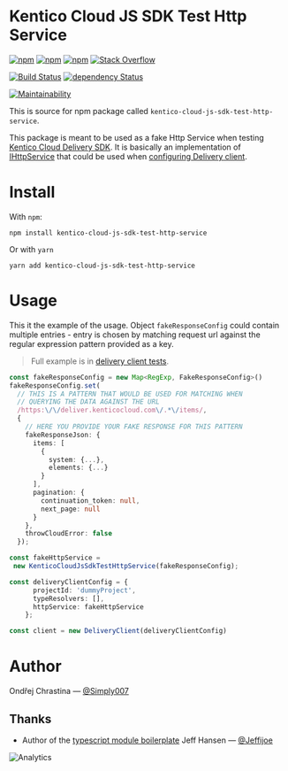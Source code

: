 # Kentico Cloud JS SDK Test Http Service

[![npm](https://img.shields.io/npm/v/kentico-cloud-js-sdk-test-http-service.svg?maxAge=1000)](https://www.npmjs.com/package/kentico-cloud-js-sdk-test-http-service)
[![npm](https://img.shields.io/npm/dt/kentico-cloud-js-sdk-test-http-service.svg?maxAge=1000)](https://www.npmjs.com/package/kentico-cloud-js-sdk-test-http-service)
[![npm](https://img.shields.io/npm/l/kentico-cloud-js-sdk-test-http-service.svg?maxAge=1000)](kentico-cloud-js-sdk-test-http-service)
[![Stack Overflow](https://img.shields.io/badge/Stack%20Overflow-ASK%20NOW-FE7A16.svg?logo=stackoverflow&logoColor=white)](https://stackoverflow.com/tags/kentico-cloud)

[![Build Status](https://img.shields.io/travis/Kentico/kentico-cloud-js-sdk-test-http-service.svg?maxAge=1000)](https://travis-ci.org/Kentico/kentico-cloud-js-sdk-test-http-service)
[![dependency Status](https://img.shields.io/david/Kentico/kentico-cloud-js-sdk-test-http-service.svg?maxAge=1000)](https://david-dm.org/Kentico/kentico-cloud-js-sdk-test-http-service)

[![Maintainability](https://api.codeclimate.com/v1/badges/f22cad469cc8779c2583/maintainability)](https://codeclimate.com/github/Kentico/kentico-cloud-js-sdk-test-http-service/maintainability)


This is source for npm package called `kentico-cloud-js-sdk-test-http-service`.

This package is meant to be used as a fake Http Service when testing [Kentico Cloud Delivery SDK](https://github.com/Kentico/kentico-cloud-js/tree/master/packages/delivery). It is basically an implementation of [IHttpService](https://github.com/Kentico/kentico-cloud-js/blob/master/packages/core/lib/http/ihttp.service.ts) that could be used when [configuring Delivery client](https://github.com/Kentico/kentico-cloud-js/blob/master/packages/delivery/DOCS.md#client-configuration).

# Install

With `npm`:

```
npm install kentico-cloud-js-sdk-test-http-service
```

Or with `yarn`

```
yarn add kentico-cloud-js-sdk-test-http-service
```

# Usage

This it the example of the usage. Object `fakeResponseConfig` could contain multiple entries - entry is chosen by matching request url against the regular expression pattern provided as a key.

> Full example is in [delivery client tests](/src/__tests__/delivery-client.test.ts). 

```typescript
const fakeResponseConfig = new Map<RegExp, FakeResponseConfig>()
fakeResponseConfig.set(
  // THIS IS A PATTERN THAT WOULD BE USED FOR MATCHING WHEN 
  // QUERYING THE DATA AGAINST THE URL
  /https:\/\/deliver.kenticocloud.com\/.*\/items/,  
  {
    // HERE YOU PROVIDE YOUR FAKE RESPONSE FOR THIS PATTERN
    fakeResponseJson: { 
      items: [
        {
          system: {...},
          elements: {...}
        }
      ],
      pagination: {
        continuation_token: null,
        next_page: null
      }
    },
    throwCloudError: false
  });

const fakeHttpService = 
 new KenticoCloudJsSdkTestHttpService(fakeResponseConfig);

const deliveryClientConfig = {
      projectId: 'dummyProject',
      typeResolvers: [],
      httpService: fakeHttpService
    };

const client = new DeliveryClient(deliveryClientConfig)
```

# Author

Ondřej Chrastina — [@Simply007](https://twitter.com/Simply007)

## Thanks

- Author of the [typescript module boilerplate](https://github.com/jeffijoe/ts-module-boilerplate) Jeff Hansen — [@Jeffijoe](https://twitter.com/Jeffijoe)

![Analytics](https://kentico-ga-beacon.azurewebsites.net/api/UA-69014260-4/Kentico/kentico-cloud-js-sdk-test-http-service?pixel)
